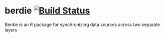 berdie [![Build Status](https://travis-ci.org/robertzk/berdie.svg?branch=master)](https://travis-ci.org/robertzk/berdie)
=======

Berdie is an R package for synchronizing data sources across two separate layers


